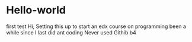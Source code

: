 # Hello-world
first test
Hi,
Setting this up to start an edx course on programming
been a while since I last did ant coding
Never used Githib b4
